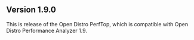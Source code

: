 ## Version 1.9.0

This is release of the Open Distro PerfTop, which is compatible with Open Distro Performance Analyzer 1.9.
